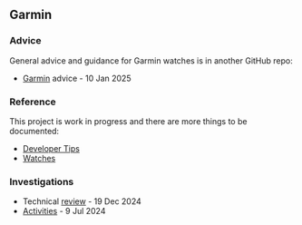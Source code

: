 ## Garmin

### Advice

General advice and guidance for Garmin watches is in another GitHub repo:

- [Garmin](https://logiqx.github.io/gps-guides/guidance/garmin/) advice - 10 Jan 2025



### Reference

This project is work in progress and there are more things to be documented:

- [Developer Tips](developer/README.md)
- [Watches](watches/README.md)



### Investigations

- Technical [review](review/README.md) - 19 Dec 2024
- [Activities](activities/README.md) - 9 Jul 2024
